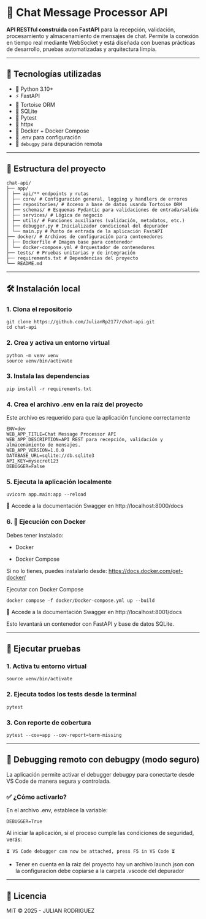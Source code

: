 # 🧩 Chat Message Processor API

**API RESTful construida con FastAPI** para la recepción, validación, procesamiento y almacenamiento de mensajes de chat. Permite la conexión en tiempo real mediante WebSocket y está diseñada con buenas prácticas de desarrollo, pruebas automatizadas y arquitectura limpia.

---

## 🚀 Tecnologías utilizadas

- 🐍 Python 3.10+
- ⚡ FastAPI
- 🐢 Tortoise ORM
- 💾 SQLite
- 🧪 Pytest
- 🧪 httpx
- 🐳 Docker + Docker Compose
- 📄 .env para configuración
- 🐞 `debugpy` para depuración remota

---

## 📂 Estructura del proyecto


```
chat-api/
├── app/
│ ├── api/** endpoints y rutas 
│ ├── core/ # Configuración general, logging y handlers de errores
│ ├── repositories/ # Acceso a base de datos usando Tortoise ORM
│ ├── schemas/ # Esquemas Pydantic para validaciones de entrada/salida
│ ├── services/ # Lógica de negocio
│ ├── utils/ # Funciones auxiliares (validación, metadatos, etc.)
│ ├── debugger.py # Inicializador condicional del depurador
│ └── main.py # Punto de entrada de la aplicación FastAPI
├── docker/ # Archivos de configuración para contenedores
│ ├── Dockerfile # Imagen base para contenedor
│ └── docker-compose.yml # Orquestador de contenedores
├── tests/ # Pruebas unitarias y de integración
├── requirements.txt # Dependencias del proyecto
└── README.md
```

---

## 🛠️ Instalación local

### 1. Clona el repositorio

```
git clone https://github.com/JulianRp2177/chat-api.git
cd chat-api
```
### 2. Crea y activa un entorno virtual

```
python -m venv venv
source venv/bin/activate  

```

### 3. Instala las dependencias

```
pip install -r requirements.txt

```

### 4. Crea el archivo .env en la raíz del proyecto
Este archivo es requerido para que la aplicación funcione correctamente
```
ENV=dev
WEB_APP_TITLE=Chat Message Processor API
WEB_APP_DESCRIPTION=API REST para recepción, validación y almacenamiento de mensajes.
WEB_APP_VERSION=1.0.0
DATABASE_URL=sqlite://db.sqlite3
API_KEY=mysecret123
DEBUGGER=False
```

### 5. Ejecuta la aplicación localmente
```
uvicorn app.main:app --reload
```
🔗 Accede a la documentación Swagger en http://localhost:8000/docs


### 6. 🐳 Ejecución con Docker
Debes tener instalado:

-   Docker

-   Docker Compose

Si no lo tienes, puedes instalarlo desde: https://docs.docker.com/get-docker/

 Ejecutar con Docker Compose

```
docker compose -f docker/Docker-compose.yml up --build
```
🔗 Accede a la documentación Swagger en http://localhost:8001/docs

Esto levantará un contenedor con FastAPI y base de datos SQLite.

---

## 🧪 Ejecutar pruebas

### 1. Activa tu entorno virtual

```
source venv/bin/activate
```
### 2. Ejecuta todos los tests desde la terminal

```
pytest
```

### 3. Con reporte de cobertura
```
pytest --cov=app --cov-report=term-missing
```
---

## 🐞 Debugging remoto con debugpy (modo seguro)
La aplicación permite activar el debugger debugpy para conectarte desde VS Code de manera segura y controlada.

### ✅ ¿Cómo activarlo?
En el archivo .env, establece la variable:

```
DEBUGGER=True
```

Al iniciar la aplicación, si el proceso cumple las condiciones de seguridad, verás:
```
⏳ VS Code debugger can now be attached, press F5 in VS Code ⏳
```

- Tener en cuenta en la raiz del proyecto hay un archivo launch.json con la configuracion debe copiarse a la carpeta .vscode del depurador

---

## 📄 Licencia

MIT © 2025 - JULIAN RODRIGUEZ